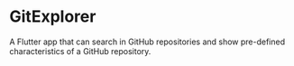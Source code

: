 # GitExplorer
A Flutter app that can search in GitHub repositories and show pre-defined characteristics of a GitHub repository.
